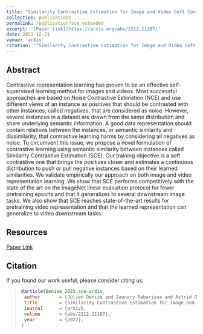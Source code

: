 ```yaml
---
title: "Similarity Contrastive Estimation for Image and Video Soft Contrastive Self-Supervised Learning"
collection: publications
permalink: /publication/sce_extended
excerpt: '[Paper link](https://arxiv.org/abs/2212.11187)'
date: 2022-12-21
venue: 'arXiv'
citation: '"Similarity Contrastive Estimation for Image and Video Soft Contrastive Self-Supervised Learning" Julien Denize, Jaonary Rabarisoa, Astrid Orcesi, Romain Hérault; arXiv:abs/2212.11187, 2022'
---
```


## Abstract
Contrastive representation learning has proven to be an effective self-supervised learning method for images and videos. Most successful approaches are based on Noise Contrastive Estimation (NCE) and use different views of an instance as positives that should be contrasted with other instances, called negatives, that are considered as noise. However, several instances in a dataset are drawn from the same distribution and share underlying semantic information. A good data representation should contain relations between the instances, or semantic similarity and dissimilarity, that contrastive learning harms by considering all negatives as noise. To circumvent this issue, we propose a novel formulation of contrastive learning using semantic similarity between instances called Similarity Contrastive Estimation (SCE). Our training objective is a soft contrastive one that brings the positives closer and estimates a continuous distribution to push or pull negative instances based on their learned similarities. We validate empirically our approach on both image and video representation learning. We show that SCE performs competitively with the state of the art on the ImageNet linear evaluation protocol for fewer pretraining epochs and that it generalizes to several downstream image tasks. We also show that SCE reaches state-of-the-art results for pretraining video representation and that the learned representation can generalize to video downstream tasks.

## Resources

[Paper Link](https://arxiv.org/abs/2212.11187)


## Citation
If you found our work useful, please consider citing us:

>```BibTex
>@article{Denize_2023_sce-arXiv,
>  author       = {Julien Denize and Jaonary Rabarisoa and Astrid Orcesi and Romain H{\'{e}}rault},
>  title        = {Similarity Contrastive Estimation for Image and Video Soft Contrastive Self-Supervised Learning},
>  journal      = {arXiv},
>  volume       = {abs/2212.11187},
>  year         = {2022},
>}
>```